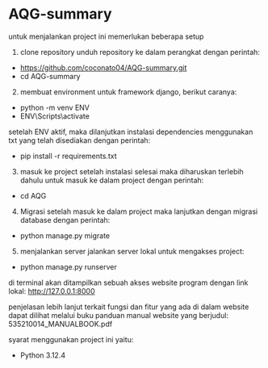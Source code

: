 # AQG-summary               

untuk menjalankan project ini memerlukan beberapa setup

1. clone repository
unduh repository ke dalam perangkat dengan perintah:
- https://github.com/coconato04/AQG-summary.git
- cd AQG-summary

2. membuat environment untuk framework django, berikut caranya:
- python -m venv ENV
- ENV\Scripts\activate

setelah ENV aktif, maka dilanjutkan instalasi dependencies menggunakan txt yang telah disediakan dengan perintah:

- pip install -r requirements.txt


3. masuk ke project
setelah instalasi selesai maka diharuskan terlebih dahulu untuk masuk ke dalam project dengan perintah:

- cd AQG


4. Migrasi
setelah masuk ke dalam project maka lanjutkan dengan migrasi database dengan perintah:

- python manage.py migrate


5. menjalankan server
jalankan server lokal untuk mengakses project:

- python manage.py runserver

di terminal akan ditampilkan sebuah akses website program dengan link lokal: http://127.0.0.1:8000 


penjelasan lebih lanjut terkait fungsi dan fitur yang ada di dalam website dapat dilihat melalui buku panduan manual website yang berjudul: 535210014_MANUALBOOK.pdf

syarat menggunakan project ini yaitu:
- Python 3.12.4
